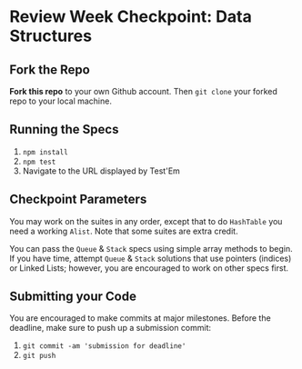 # Review Week Checkpoint: Data Structures

## Fork the Repo

**Fork this repo** to your own Github account. Then `git clone` your forked repo to your local machine.

## Running the Specs

1. `npm install`
2. `npm test`
3. Navigate to the URL displayed by Test'Em

## Checkpoint Parameters

You may work on the suites in any order, except that to do `HashTable` you need a working `Alist`. Note that some suites are extra credit.

You can pass the `Queue` & `Stack` specs using simple array methods to begin. If you have time, attempt `Queue` & `Stack` solutions that use pointers (indices) or Linked Lists; however, you are encouraged to work on other specs first.

## Submitting your Code

You are encouraged to make commits at major milestones. Before the deadline, make sure to push up a submission commit:

1. `git commit -am 'submission for deadline'`
2. `git push`
